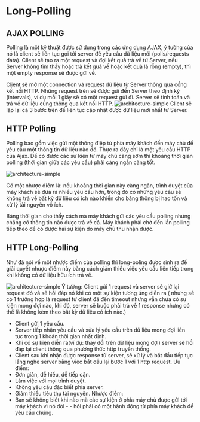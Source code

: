 # Long-Polling

## AJAX POLLING

Polling là một kỹ thuật được sử dụng trong các ứng dụng AJAX, ý tưởng của nó là client sẽ liên tục gọi tới server để yêu cầu dữ liệu mới (polls/requests data). Client sẽ tạo ra một request và đợi kết quả trả về từ Server, nếu Server không tìm thấy hoặc trả kết quả về hoặc kết quả là rỗng (empty), thì một empty response sẽ được gửi về.

Client sẽ mở một connection và request dữ liệu từ Server thông qua cổng kết nối HTTP.
Những request trên sẽ được gửi đến Server theo định kỳ (intervals), ví dụ mỗi 1 giây sẽ có một request gửi đi.
Server sẽ tính toán và trả về dữ liệu cũng thông qua kết nối HTTP.
![architecture-simple](https://edwardthienhoang.wordpress.com/wp-content/uploads/2020/05/11-2.png?w=756)
Client sẽ lặp lại cả 3 bước trên để liên tục cập nhật được dữ liệu mới nhất từ Server.

## HTTP Polling

Polling bao gồm việc gửi một thông điệp từ phía máy khách đến máy chủ để yêu cầu một thông tin dữ liệu nào đó. Thực ra đây chỉ là một yêu cầu HTTP của Ajax. Để có được các sự kiện từ máy chủ càng sớm thì khoảng thời gian polling (thời gian giữa các yêu cầu) phải càng ngắn càng tốt.

![architecture-simple](https://ik.imagekit.io/ably/ghost/prod/2021/10/http-long-polling.png?tr=w-1520,q-50)

Có một nhược điểm là: nếu khoảng thời gian này càng ngắn, trình duyệt của máy khách sẽ đưa ra nhiều yêu cầu hơn, trong đó có những yêu cầu sẽ không trả về bất kỳ dữ liệu có ích nào khiến cho băng thông bị hao tốn và xử lý tài nguyên vô ích.

Bảng thời gian cho thấy cách mà máy khách gửi các yêu cầu polling nhưng chẳng có thông tin nào được trả về cả. Máy khách phải chờ đến lần polling tiếp theo để có được hai sự kiện do máy chủ thu nhận được.

## HTTP Long-Polling

Như đã nói về một nhược điểm của polling thì long-poling được sinh ra để giải quyết nhược điểm này bằng cách giảm thiểu việc yêu cầu liên tiếp trong khi không có dữ liệu hữu ích trả về. 

![architecture-simple](https://images.viblo.asia/4c28c4c7-9806-4ad0-9b63-9d7b8fb2baef.png)
Ý tưởng: Client gửi 1 request và server sẽ giữ lại request đó và sẽ hồi đáp nó khi có một sự kiện tương ứng diễn ra ( nhưng sẽ có 1 trường hợp là request từ client đã đến timeout nhưng vẫn chưa có sự kiện mong đợi nào, khi đó, server sẽ buộc phải trả về 1 response nhưng có thể là không kèm theo bất kỳ dữ liệu có ích nào.)
- Client gửi 1 yêu cầu.
- Server tiếp nhận yêu cầu và xửa lý yêu cầu trên dữ liệu mong đợi liên tục trong 1 khoản thời gian nhất định.
- Khi có sự kiện diễn ra(ví dụ: thay đổi trên dữ liệu mong đợi) server sẽ hồi đáp lại client thông qua phương thức http truyền thống.
- Client sau khi nhận được response tử server, sẽ xử lý và bắt đầu tiếp tục lắng nghe server bằng việc bắt đầu lại bước 1 với 1 http request. Ưu điểm:
- Đơn giản, dễ hiểu, dễ tiếp cận.
- Làm việc với mọi trình duyệt.
- Không yêu cầu đặc biết phía server.
- Giảm thiểu tiêu thụ tài nguyên. Nhược điểm:
- Bạn sẽ không biết khi nào mà các sự kiện ở phía máy chủ được gửi tới máy khách vì nó đòi - - hỏi phải có một hành động từ phía máy khách để yêu cầu chúng.
